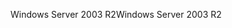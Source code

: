 <span data-ttu-id="94c2e-101">Windows Server 2003 R2</span><span class="sxs-lookup"><span data-stu-id="94c2e-101">Windows Server 2003 R2</span></span>